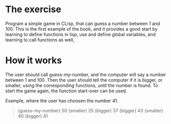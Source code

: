 The exercise
============
Program a simple game in CLisp, that can guess a number between 1 and 100. 
This is the first example of the book, and it provides a good start by learning
to define functions in lisp, use and define global variables, and learning to
call functions as well, 

How it works
============
The user should call guess-my-number, and the computer will say a number
between 1 and 100. Then the user should tell the computer if it is bigger, or
smaller, using the corresponding functions, until the number is found.
To start the game again, the function start-over can be used.

Example, where the user has choosen the number 41.
   > (guess-my-number)
   50
   > (smaller)
   25
   > (bigger)
   37
   > (bigger)
   43
   > (smaller)
   40
   > (bigger)
   41
